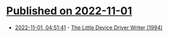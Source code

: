 # [Published on 2022-11-01](index.md)

* [2022-11-01, 04:51:41](https://news.ycombinator.com/item?id=33417082) - [The Little Device Driver Writer (1994)](http://www.masterberg.se/hberg/driverwriting/)

